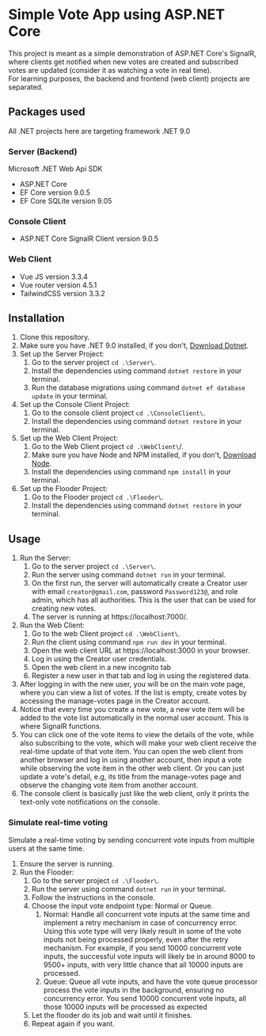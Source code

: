 # Simple Vote App using ASP.NET Core

This project is meant as a simple demonstration of ASP.NET Core's SignalR, where clients get notified when new votes are created and subscribed votes are updated (consider it as watching a vote in real time).  
For learning purposes, the backend and frontend (web client) projects are separated.

## Packages used
All .NET projects here are targeting framework .NET 9.0

### Server (Backend)
Microsoft .NET Web Api SDK

- ASP.NET Core
- EF Core version 9.0.5
- EF Core SQLite version 9.05

### Console Client
- ASP.NET Core SignalR Client version 9.0.5

### Web Client
- Vue JS version 3.3.4
- Vue router version 4.5.1
- TailwindCSS version 3.3.2

## Installation
1. Clone this repository.
2. Make sure you have .NET 9.0 installed, if you don't, [Download Dotnet](https://dotnet.microsoft.com/en-us/download/dotnet/9.0).
3. Set up the Server Project:
    1. Go to the server project `cd .\Server\`.
    2. Install the dependencies using command `dotnet restore` in your terminal.
    3. Run the database migrations using command `dotnet ef database update` in your terminal.
4. Set up the Console Client Project:
    1. Go to the console client project `cd .\ConsoleClient\`.
    2. Install the dependencies using command `dotnet restore` in your terminal.
5. Set up the Web Client Project:
    1. Go to the Web Client project `cd .\WebClient\`/.
    2. Make sure you have Node and NPM installed, if you don't, [Download Node](https://nodejs.org/en/download).
    3. Install the dependencies using command `npm install` in your terminal.
6. Set up the Flooder Project:
    1. Go to the Flooder project `cd .\Flooder\`.
    2. Install the dependencies using command `dotnet restore` in your terminal.

## Usage
1. Run the Server:
    1. Go to the server project `cd .\Server\`.
    2. Run the server using command `dotnet run` in your terminal.
    3. On the first run, the server will automatically create a Creator user with email `creator@gmail.com`, password `Password123@`, and role admin, which has all authorities. This is the user that can be used for creating new votes.
    4. The server is running at https://localhost:7000/.
2. Run the Web Client:
    1. Go to the web Client project `cd .\WebClient\`.
    2. Run the client using command `npm run dev` in your terminal.
    3. Open the web client URL at https://localhost:3000 in your browser.
    4. Log in using the Creator user credentials.
    5. Open the web client in a new incognito tab
    6. Register a new user in that tab and log in using the registered data.
3. After logging in with the new user, you will be on the main vote page, where you can view a list of votes. If the list is empty, create votes by accessing the manage-votes page in the Creator account.
4. Notice that every time you create a new vote, a new vote item will be added to the vote list automatically in the normal user account. This is where SignalR functions.
5. You can click one of the vote items to view the details of the vote, while also subscribing to the vote, which will make your web client receive the real-time update of that vote item. You can open the web client from another browser and log in using another account, then input a vote while observing the vote item in the other web client. Or you can just update a vote's detail, e.g, its title from the manage-votes page and observe the changing vote item from another account.
6. The console client is basically just like the web client, only it prints the text-only vote notifications on the console.

### Simulate real-time voting
Simulate a real-time voting by sending concurrent vote inputs from multiple users at the same time.

1. Ensure the server is running.
2. Run the Flooder:
    1. Go to the server project `cd .\Flooder\`.
    2. Run the server using command `dotnet run` in your terminal.
    3. Follow the instructions in the console.
    4. Choose the input vote endpoint type: Normal or Queue.
        1. Normal: Handle all concurrent vote inputs at the same time and implement a retry mechanism in case of concurrency error. Using this vote type will very likely result in some of the vote inputs not being processed properly, even after the retry mechanism. For example, if you send 10000 concurrent vote inputs, the successful vote inputs will likely be in around 8000 to 9500+ inputs, with very little chance that all 10000 inputs are processed.
        2. Queue: Queue all vote inputs, and have the vote queue processor process the vote inputs in the background, ensuring no concurrency error. You send 10000 concurrent vote inputs, all those 10000 inputs will be processed as expected
    5. Let the flooder do its job and wait until it finishes.
    6. Repeat again if you want.
